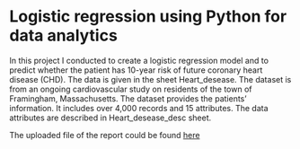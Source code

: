 # Logistic regression using Python for data analytics

In this project I conducted to create a logistic regression model and to predict whether the patient has 10-year risk of future coronary heart disease (CHD). The data is given in the sheet Heart_desease. The dataset is from an ongoing cardiovascular study on residents of the town of Framingham, Massachusetts. The dataset provides the patients’ information. It includes over 4,000 records and 15 attributes. The data attributes are described in Heart_desease_desc sheet.

The uploaded file of the report could be found [here](https://github.com/densen1978/Studies-Data-Projects/blob/main/Python%20for%20Data%20Analytics/Logistic%20regression%20with%20Python%20(imbalanced%20dataset).ipynb)




